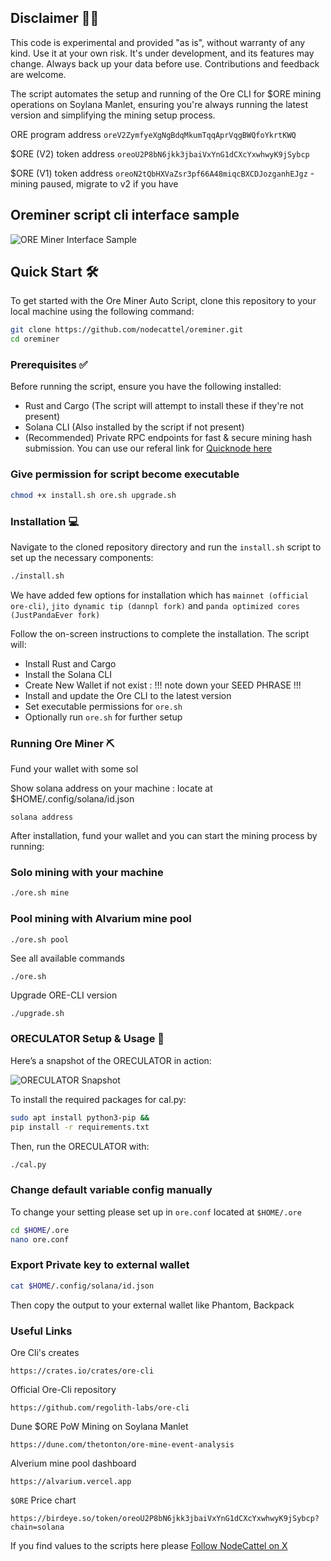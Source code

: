 ## Disclaimer 👷‍♂️

This code is experimental and provided "as is", without warranty of any kind. Use it at your own risk. It's under development, and its features may change. Always back up your data before use. Contributions and feedback are welcome.

The script automates the setup and running of the Ore CLI for $ORE mining operations on Soylana Manlet, ensuring you're always running the latest version and simplifying the mining setup process.

ORE program address `oreV2ZymfyeXgNgBdqMkumTqqAprVqgBWQfoYkrtKWQ`

$ORE (V2) token address `oreoU2P8bN6jkk3jbaiVxYnG1dCXcYxwhwyK9jSybcp`

$ORE (V1) token address `oreoN2tQbHXVaZsr3pf66A48miqcBXCDJozganhEJgz` - mining paused, migrate to v2 if you have

## Oreminer script cli interface sample 

![ORE Miner Interface Sample](https://github.com/nodecattel/oreminer/blob/51a8793be37bc72f683ffd24bf8ec9e8ba79f510/oreminer-interface-sample.png)

## Quick Start 🛠️

To get started with the Ore Miner Auto Script, clone this repository to your local machine using the following command:

```bash
git clone https://github.com/nodecattel/oreminer.git
cd oreminer
```

### Prerequisites ✅

Before running the script, ensure you have the following installed:

- Rust and Cargo (The script will attempt to install these if they're not present)
- Solana CLI (Also installed by the script if not present)
- (Recommended) Private RPC endpoints for fast & secure mining hash submission. You can use our referal link for [Quicknode here](https://www.quicknode.com/?via=nodecattel)
### Give permission for script become executable

```bash
chmod +x install.sh ore.sh upgrade.sh
```
### Installation 💻

Navigate to the cloned repository directory and run the `install.sh` script to set up the necessary components:

```bash
./install.sh
```
We have added few options for installation which has `mainnet (official ore-cli)`, `jito dynamic tip (dannpl fork)` and `panda optimized cores (JustPandaEver fork)`

Follow the on-screen instructions to complete the installation. The script will:

- Install Rust and Cargo
- Install the Solana CLI
- Create New Wallet if not exist : !!! note down your SEED PHRASE !!!
- Install and update the Ore CLI to the latest version
- Set executable permissions for `ore.sh`
- Optionally run `ore.sh` for further setup

### Running Ore Miner ⛏️

Fund your wallet with some sol

Show solana address on your machine : locate at $HOME/.config/solana/id.json
```
solana address
```

After installation, fund your wallet and you can start the mining process by running:
### Solo mining with your machine
```bash
./ore.sh mine
```

### Pool mining with Alvarium mine pool
```bash
./ore.sh pool
```
See all available commands

```
./ore.sh
```

Upgrade ORE-CLI version
```
./upgrade.sh
```

### ORECULATOR Setup & Usage 🧮
Here’s a snapshot of the ORECULATOR in action:

![ORECULATOR Snapshot](https://github.com/nodecattel/oreminer/blob/4773cbad9900e0a60fa7299cda5483df7012ce66/oreculator-sample.png)

To install the required packages for cal.py:

```bash
sudo apt install python3-pip &&
pip install -r requirements.txt
```

Then, run the ORECULATOR with:

```bash
./cal.py
```

### Change default variable config manually

To change your setting please set up in `ore.conf` located at `$HOME/.ore`
```bash
cd $HOME/.ore
nano ore.conf
```
### Export Private key to external wallet
```bash
cat $HOME/.config/solana/id.json
```
Then copy the output to your external wallet like Phantom, Backpack

### Useful Links

Ore Cli's creates

```
https://crates.io/crates/ore-cli
```

Official Ore-Cli repository

```
https://github.com/regolith-labs/ore-cli
```
Dune $ORE PoW Mining on Soylana Manlet

```
https://dune.com/thetonton/ore-mine-event-analysis
```

Alverium mine pool dashboard

```
https://alvarium.vercel.app
```

`$ORE` Price chart

```
https://birdeye.so/token/oreoU2P8bN6jkk3jbaiVxYnG1dCXcYxwhwyK9jSybcp?chain=solana
```


If you find values to the scripts here please [Follow NodeCattel on X](https://twitter.com/nodecattel)
